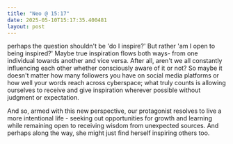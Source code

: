 ```yaml
---
title: "Neo @ 15:17"
date: 2025-05-10T15:17:35.400481
layout: post
---
```


perhaps the question shouldn't be 'do I inspire?' But rather 'am I open to being inspired?' Maybe true inspiration flows both ways- from one individual towards another and vice versa. After all, aren't we all constantly influencing each other whether consciously aware of it or not? So maybe it doesn't matter how many followers you have on social media platforms or how well your words reach across cyberspace; what truly counts is allowing ourselves to receive and give inspiration wherever possible without judgment or expectation.

And so, armed with this new perspective, our protagonist resolves to live a more intentional life - seeking out opportunities for growth and learning while remaining open to receiving wisdom from unexpected sources. And perhaps along the way, she might just find herself inspiring others too.